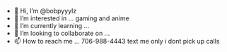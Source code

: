 - 👋 Hi, I’m @bobpyyylz
- 👀 I’m interested in ... gaming and anime
- 🌱 I’m currently learning ...
- 💞️ I’m looking to collaborate on ...
- 📫 How to reach me ...   706-988-4443 text me only i dont pick up calls

<!---
bobpyyylz/bobpyyylz is a ✨ special ✨ repository because its `README.md` (this file) appears on your GitHub profile.
You can click the Preview link to take a look at your changes.
--->
